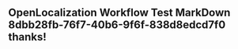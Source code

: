 <properties
ms.topic="hero-topic"
ms.test1="hero-topic"
ms.test2="test"/>

## OpenLocalization Workflow Test MarkDown 8dbb28fb-76f7-40b6-9f6f-838d8edcd7f0 thanks!
